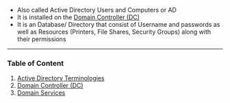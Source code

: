 * Also called Active Directory Users and Computers or AD
* It is installed on the [Domain Controller (DC)](Domain%20Controller%20%28DC%29.md)
* It is an Database/ Directory that consist of Username and passwords as well as Resources (Printers, File Shares, Security Groups) along with their permissions

---

### Table of Content

1. [Active Directory Terminologies](Active%20Directory%20Terminologies.md)
2. [Domain Controller (DC)](Domain%20Controller%20%28DC%29.md)
3. [Domain Services](Domain%20Services.md)
